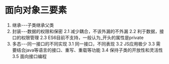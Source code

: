 # 面向对象三要素

1. 继承---子类继承父类
2. 封装---数据的权限和保密
    2.1 减少耦合，不该外漏的不外漏
    2.2 利于数据，接口的权限管理
    2.3 ES6目前不支持，一般认为_开头的属性是private
3. 多态---同一接口的不同实现
    3.1 同一接口，不同表现
    3.2 JS应用极少
    3.3 需要结合java等语言的接口、重写、重载等功能
    3.4 保持子类的开放性和灵活性
    3.5 面向接口编程
